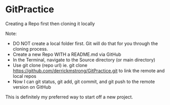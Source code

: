 # GitPractice
Creating a Repo first then cloning it locally

Note: 
- DO NOT create a local folder first. Git will do that for you through the cloning process.
- Create a new Repo WITH a README.md via GitHub
- In the Terminal, navigate to the Source directory (or main directory)
- Use git clone (repo url) ie. git clone https://github.com/derrickmstrong/GitPractice.git to link the remote and local repos
- Now I can git status, git add, git commit, and git push to the remote version on GitHub

This is definitely my preferred way to start off a new project.